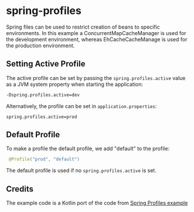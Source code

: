 # spring-profiles

Spring files can be used to restrict creation of beans to specific environments. In this example a ConcurrentMapCacheManager is used for the development environment, whereas EhCacheCacheManage is used for the production environment.

## Setting Active Profile

The active profile can be set by passing the `spring.profiles.active` value as a JVM system property when starting the application:

```bash
-Dspring.profiles.active=dev
```

Alternatively, the profile can be set in `application.properties`:

```
spring.profiles.active=prod
```

## Default Profile

To make a profile the default profile, we add "default" to the profile:

```kotlin
 @Profile("prod", "default")
```

The default profile is used if no `spring.profiles.active` is set.

## Credits

The example code is a Kotlin port of the code from [Spring Profiles example](https://mkyong.com/spring/spring-profiles-example/)
